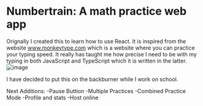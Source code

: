 # Numbertrain: A math practice web app
Orignally I created this to learn how to use React. It is inspired from the website www.monkeytype.com which is a website where you can practice your typing speed. It really has taught me how precise I need to be with my typing in both JavaScript and TypeScript which it is written in the latter.
![image](https://github.com/user-attachments/assets/e24ae34d-6c85-491e-aff4-4c1be2ef9128)


I have decided to put this on the backburner while I work on school.

Next Additions:
-Pause Buttion
-Multiple Practices
-Combined Practice Mode
-Profile and stats
-Host online
